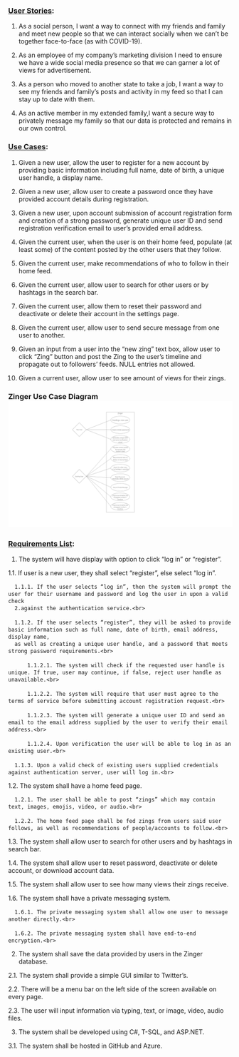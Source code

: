 ### [User Stories](https://github.com/mcforma/Zinger/blob/main/Requirements/User%20Stories):

1. As a social person, I want a way to connect with my friends and family and meet new people so that we can interact 
socially when we can’t be together face-to-face (as with COVID-19).

2. As an employee of my company’s marketing division I need to ensure we have a wide social media presence so that we can 
garner a lot of views for advertisement.

3. As a person who moved to another state to take a job, I want a way to see my friends and family’s posts and activity in 
my feed so that I can stay up to date with them.

4. As an active member in my extended family,I want a secure way to privately message my family so that our data is protected 
and remains in our own control.

### [Use Cases](https://github.com/mcforma/Zinger/blob/main/Requirements/Use%20Cases):

1. Given a new user, allow the user to register for a new account by providing basic information including full name, date of birth, a unique user handle, 
a display name.

2. Given a new user, allow user to create a password once they have provided account details during registration.

3. Given a new user, upon account submission of account registration form and creation of a strong password, generate unique user ID and send registration 
verification email to user’s provided email address.

4. Given the current user, when the user is on their home feed, populate (at least some) of the content posted by the other users that they follow.

5. Given the current user, make recommendations of who to follow in their home feed.

6. Given the current user, allow user to search for other users or by hashtags in the search bar.

7. Given the current user, allow them to reset their password and deactivate or delete their account in the settings page.

8. Given the current user, allow user to send secure message from one user to another.

9. Given an input from a user into the “new zing” text box, allow user to click “Zing” button and post the Zing to the user’s timeline and propagate out to 
followers’ feeds. NULL entries not allowed.

10. Given a current user, allow user to see amount of views for their zings.


### Zinger Use Case Diagram ![Zinger Use Case Diagram](https://github.com/mcforma/Zinger/blob/main/Requirements/Zinger%20Use%20Case%20Diagram.png)

### [Requirements List](https://github.com/mcforma/Zinger/blob/main/Requirements/Requirements%20List):

1. The system will have display with option to click “log in” or “register”.<br>

  1.1. If user is a new user, they shall select “register”, else select “log in”.<br>

      1.1.1. If the user selects “log in”, then the system will prompt the user for their username and password and log the user in upon a valid check 
      2.against the authentication service.<br>

      1.1.2. If the user selects “register”, they will be asked to provide basic information such as full name, date of birth, email address, display name, 
      as well as creating a unique user handle, and a password that meets strong password requirements.<br> 

          1.1.2.1. The system will check if the requested user handle is unique. If true, user may continue, if false, reject user handle as unavailable.<br>

          1.1.2.2. The system will require that user must agree to the terms of service before submitting account registration request.<br>

          1.1.2.3. The system will generate a unique user ID and send an email to the email address supplied by the user to verify their email address.<br>

          1.1.2.4. Upon verification the user will be able to log in as an existing user.<br>

      1.1.3. Upon a valid check of existing users supplied credentials against authentication server, user will log in.<br>

  1.2. The system shall have a home feed page.<br>

      1.2.1. The user shall be able to post “zings” which may contain text, images, emojis, video, or audio.<br>

      1.2.2. The home feed page shall be fed zings from users said user follows, as well as recommendations of people/accounts to follow.<br>

  1.3. The system shall allow user to search for other users and by hashtags in search bar.<br>

  1.4. The system shall allow user to reset password, deactivate or delete account, or download account data.<br>

  1.5. The system shall allow user to see how many views their zings receive.<br>

  1.6. The system shall have a private messaging system.<br>

      1.6.1. The private messaging system shall allow one user to message another directly.<br>

      1.6.2. The private messaging system shall have end-to-end encryption.<br>

2. The system shall save the data provided by users in the Zinger database.<br>

  2.1. The system shall provide a simple GUI similar to Twitter’s.<br>

  2.2. There will be a menu bar on the left side of the screen available on every page.<br>

  2.3. The user will input information via typing, text, or image, video, audio files.<br>

3. The system shall be developed using C#, T-SQL, and ASP.NET.<br>

  3.1. The system shall be hosted in GitHub and Azure.<br>
